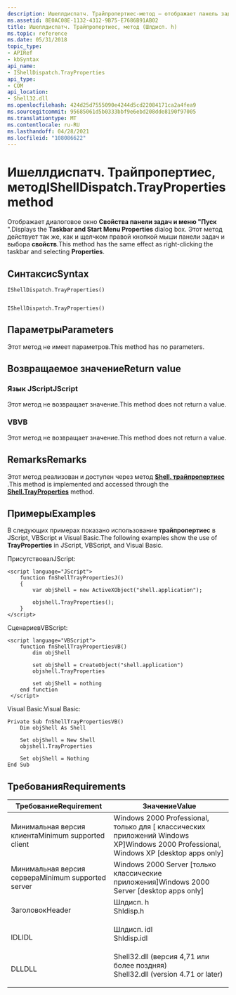 ```yaml
---
description: Ишеллдиспатч. Трайпропертиес-метод — отображает панель задач и диалоговое окно Свойства меню "Пуск". Этот метод действует так же, как и щелчком правой кнопкой мыши панели задач и выбора свойств.
ms.assetid: 8E0AC08E-1132-4312-9B75-E7686B91AB02
title: Ишеллдиспатч. Трайпропертиес, метод (Шлдисп. h)
ms.topic: reference
ms.date: 05/31/2018
topic_type:
- APIRef
- kbSyntax
api_name:
- IShellDispatch.TrayProperties
api_type:
- COM
api_location:
- Shell32.dll
ms.openlocfilehash: 424d25d7555090e4244d5cd22084171ca2a4fea9
ms.sourcegitcommit: 95685061d5b0333bbf9e6ebd208dde8190f97005
ms.translationtype: MT
ms.contentlocale: ru-RU
ms.lasthandoff: 04/28/2021
ms.locfileid: "108086622"
---
```

# <a name="ishelldispatchtrayproperties-method"></a><span data-ttu-id="976ac-104">Ишеллдиспатч. Трайпропертиес, метод</span><span class="sxs-lookup"><span data-stu-id="976ac-104">IShellDispatch.TrayProperties method</span></span>

<span data-ttu-id="976ac-105">Отображает диалоговое окно **Свойства панели задач и меню "Пуск** ".</span><span class="sxs-lookup"><span data-stu-id="976ac-105">Displays the **Taskbar and Start Menu Properties** dialog box.</span></span> <span data-ttu-id="976ac-106">Этот метод действует так же, как и щелчком правой кнопкой мыши панели задач и выбора **свойств**.</span><span class="sxs-lookup"><span data-stu-id="976ac-106">This method has the same effect as right-clicking the taskbar and selecting **Properties**.</span></span>

## <a name="syntax"></a><span data-ttu-id="976ac-107">Синтаксис</span><span class="sxs-lookup"><span data-stu-id="976ac-107">Syntax</span></span>


```JScript
IShellDispatch.TrayProperties()
```


```VB

IShellDispatch.TrayProperties()
```





## <a name="parameters"></a><span data-ttu-id="976ac-108">Параметры</span><span class="sxs-lookup"><span data-stu-id="976ac-108">Parameters</span></span>

<span data-ttu-id="976ac-109">Этот метод не имеет параметров.</span><span class="sxs-lookup"><span data-stu-id="976ac-109">This method has no parameters.</span></span>

## <a name="return-value"></a><span data-ttu-id="976ac-110">Возвращаемое значение</span><span class="sxs-lookup"><span data-stu-id="976ac-110">Return value</span></span>

### <a name="jscript"></a><span data-ttu-id="976ac-111">Язык JScript</span><span class="sxs-lookup"><span data-stu-id="976ac-111">JScript</span></span>

<span data-ttu-id="976ac-112">Этот метод не возвращает значение.</span><span class="sxs-lookup"><span data-stu-id="976ac-112">This method does not return a value.</span></span>

### <a name="vb"></a><span data-ttu-id="976ac-113">VB</span><span class="sxs-lookup"><span data-stu-id="976ac-113">VB</span></span>

<span data-ttu-id="976ac-114">Этот метод не возвращает значение.</span><span class="sxs-lookup"><span data-stu-id="976ac-114">This method does not return a value.</span></span>

## <a name="remarks"></a><span data-ttu-id="976ac-115">Remarks</span><span class="sxs-lookup"><span data-stu-id="976ac-115">Remarks</span></span>

<span data-ttu-id="976ac-116">Этот метод реализован и доступен через метод [**Shell. трайпропертиес**](shell-trayproperties.md) .</span><span class="sxs-lookup"><span data-stu-id="976ac-116">This method is implemented and accessed through the [**Shell.TrayProperties**](shell-trayproperties.md) method.</span></span>

## <a name="examples"></a><span data-ttu-id="976ac-117">Примеры</span><span class="sxs-lookup"><span data-stu-id="976ac-117">Examples</span></span>

<span data-ttu-id="976ac-118">В следующих примерах показано использование **трайпропертиес** в JScript, VBScript и Visual Basic.</span><span class="sxs-lookup"><span data-stu-id="976ac-118">The following examples show the use of **TrayProperties** in JScript, VBScript, and Visual Basic.</span></span>

<span data-ttu-id="976ac-119">Присутствовал</span><span class="sxs-lookup"><span data-stu-id="976ac-119">JScript:</span></span>


```JScript
<script language="JScript">
    function fnShellTrayPropertiesJ()
    {
        var objShell = new ActiveXObject("shell.application");
        
        objshell.TrayProperties();
    }
</script>
```



<span data-ttu-id="976ac-120">Сценариев</span><span class="sxs-lookup"><span data-stu-id="976ac-120">VBScript:</span></span>


```VB
<script language="VBScript">
    function fnShellTrayPropertiesVB()
        dim objShell
        
        set objShell = CreateObject("shell.application")
        objshell.TrayProperties

        set objShell = nothing
    end function
 </script>
```



<span data-ttu-id="976ac-121">Visual Basic:</span><span class="sxs-lookup"><span data-stu-id="976ac-121">Visual Basic:</span></span>


```VB
Private Sub fnShellTrayPropertiesVB()
    Dim objShell As Shell
    
    Set objShell = New Shell
    objshell.TrayProperties

    Set objShell = Nothing
End Sub
```



## <a name="requirements"></a><span data-ttu-id="976ac-122">Требования</span><span class="sxs-lookup"><span data-stu-id="976ac-122">Requirements</span></span>



| <span data-ttu-id="976ac-123">Требование</span><span class="sxs-lookup"><span data-stu-id="976ac-123">Requirement</span></span> | <span data-ttu-id="976ac-124">Значение</span><span class="sxs-lookup"><span data-stu-id="976ac-124">Value</span></span> |
|-------------------------------------|----------------------------------------------------------------------------------------------------------------|
| <span data-ttu-id="976ac-125">Минимальная версия клиента</span><span class="sxs-lookup"><span data-stu-id="976ac-125">Minimum supported client</span></span><br/> | <span data-ttu-id="976ac-126">Windows 2000 Professional, только для \[ классических приложений Windows XP\]</span><span class="sxs-lookup"><span data-stu-id="976ac-126">Windows 2000 Professional, Windows XP \[desktop apps only\]</span></span><br/>                                         |
| <span data-ttu-id="976ac-127">Минимальная версия сервера</span><span class="sxs-lookup"><span data-stu-id="976ac-127">Minimum supported server</span></span><br/> | <span data-ttu-id="976ac-128">Windows 2000 Server \[только классические приложения\]</span><span class="sxs-lookup"><span data-stu-id="976ac-128">Windows 2000 Server \[desktop apps only\]</span></span><br/>                                                           |
| <span data-ttu-id="976ac-129">Заголовок</span><span class="sxs-lookup"><span data-stu-id="976ac-129">Header</span></span><br/>                   | <dl> <span data-ttu-id="976ac-130"><dt>Шлдисп. h</dt></span><span class="sxs-lookup"><span data-stu-id="976ac-130"><dt>Shldisp.h</dt></span></span> </dl>                           |
| <span data-ttu-id="976ac-131">IDL</span><span class="sxs-lookup"><span data-stu-id="976ac-131">IDL</span></span><br/>                      | <dl> <span data-ttu-id="976ac-132"><dt>Шлдисп. idl</dt></span><span class="sxs-lookup"><span data-stu-id="976ac-132"><dt>Shldisp.idl</dt></span></span> </dl>                         |
| <span data-ttu-id="976ac-133">DLL</span><span class="sxs-lookup"><span data-stu-id="976ac-133">DLL</span></span><br/>                      | <dl> <span data-ttu-id="976ac-134"><dt>Shell32.dll (версия 4,71 или более поздняя)</dt></span><span class="sxs-lookup"><span data-stu-id="976ac-134"><dt>Shell32.dll (version 4.71 or later)</dt></span></span> </dl> |



 

 




